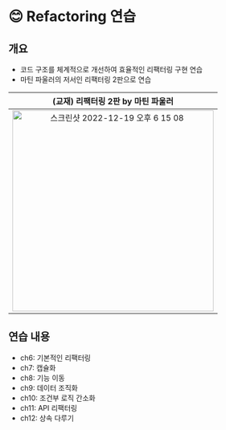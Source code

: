 # :blush:&nbsp;Refactoring 연습

## 개요
- 코드 구조를 체계적으로 개선하여 효율적인 리팩터링 구현 연습
- 마틴 파울러의 저서인 리팩터링 2판으로 연습

|**(교재) 리팩터링 2판 by 마틴 파울러**|
|:--:|
|<img width="400" alt="스크린샷 2022-12-19 오후 6 15 08" src="https://user-images.githubusercontent.com/53497516/208671481-a2ec49b4-50c1-4064-b128-59fb0cfbf829.png">|


## 연습 내용
- ch6: 기본적인 리팩터링
- ch7: 캡슐화
- ch8: 기능 이동
- ch9: 데이터 조직화
- ch10: 조건부 로직 간소화
- ch11: API 리팩터링
- ch12: 상속 다루기
